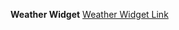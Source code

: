 __Weather Widget__
 [Weather Widget Link](http://arms0333.github.io/weather_widget/ "Ottawa weather Widget")
